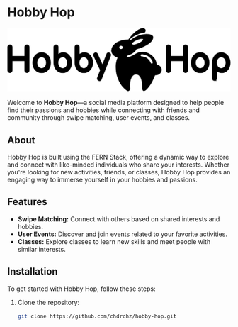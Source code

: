 # Hobby Hop

![Hobby Hop Logo](hobbyhop/src/assets/HobbyHopRework.svg) <!-- Replace with the actual path to your vector logo -->

Welcome to **Hobby Hop**—a social media platform designed to help people find their passions and hobbies while connecting with friends and community through swipe matching, user events, and classes.

## About

Hobby Hop is built using the FERN Stack, offering a dynamic way to explore and connect with like-minded individuals who share your interests. Whether you're looking for new activities, friends, or classes, Hobby Hop provides an engaging way to immerse yourself in your hobbies and passions.

## Features

- **Swipe Matching:** Connect with others based on shared interests and hobbies.
- **User Events:** Discover and join events related to your favorite activities.
- **Classes:** Explore classes to learn new skills and meet people with similar interests.

## Installation

To get started with Hobby Hop, follow these steps:

1. Clone the repository:
   ```bash
   git clone https://github.com/chdrchz/hobby-hop.git
